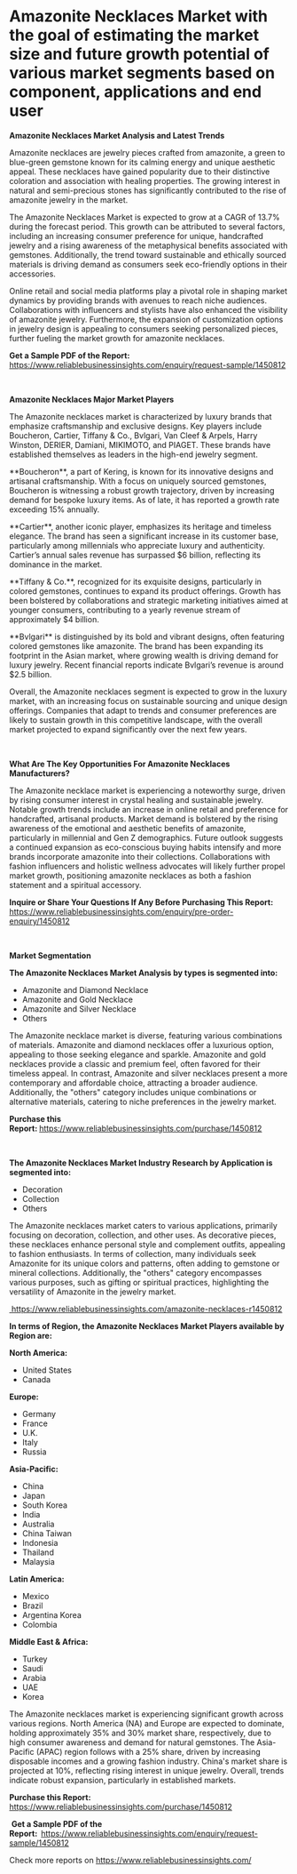 <p><h1>Amazonite Necklaces Market with the goal of estimating the market size and future growth potential of various market segments based on component, applications and end user</h1></p><p><strong>Amazonite Necklaces Market Analysis and Latest Trends</strong></p>
<p><p>Amazonite necklaces are jewelry pieces crafted from amazonite, a green to blue-green gemstone known for its calming energy and unique aesthetic appeal. These necklaces have gained popularity due to their distinctive coloration and association with healing properties. The growing interest in natural and semi-precious stones has significantly contributed to the rise of amazonite jewelry in the market.</p><p>The Amazonite Necklaces Market is expected to grow at a CAGR of 13.7% during the forecast period. This growth can be attributed to several factors, including an increasing consumer preference for unique, handcrafted jewelry and a rising awareness of the metaphysical benefits associated with gemstones. Additionally, the trend toward sustainable and ethically sourced materials is driving demand as consumers seek eco-friendly options in their accessories.</p><p>Online retail and social media platforms play a pivotal role in shaping market dynamics by providing brands with avenues to reach niche audiences. Collaborations with influencers and stylists have also enhanced the visibility of amazonite jewelry. Furthermore, the expansion of customization options in jewelry design is appealing to consumers seeking personalized pieces, further fueling the market growth for amazonite necklaces.</p></p>
<p><strong>Get a Sample PDF of the Report:&nbsp;</strong> <a href="https://www.reliablebusinessinsights.com/enquiry/request-sample/1450812?utm_campaign=2768&utm_medium=2&utm_source=Github&utm_content=ia&utm_term=05042025&utm_id=amazonite-necklaces">https://www.reliablebusinessinsights.com/enquiry/request-sample/1450812</a></p>
<p>&nbsp;</p>
<p><strong>Amazonite Necklaces Major Market Players</strong></p>
<p><p>The Amazonite necklaces market is characterized by luxury brands that emphasize craftsmanship and exclusive designs. Key players include Boucheron, Cartier, Tiffany & Co., Bvlgari, Van Cleef & Arpels, Harry Winston, DERIER, Damiani, MIKIMOTO, and PIAGET. These brands have established themselves as leaders in the high-end jewelry segment.</p><p>**Boucheron**, a part of Kering, is known for its innovative designs and artisanal craftsmanship. With a focus on uniquely sourced gemstones, Boucheron is witnessing a robust growth trajectory, driven by increasing demand for bespoke luxury items. As of late, it has reported a growth rate exceeding 15% annually.</p><p>**Cartier**, another iconic player, emphasizes its heritage and timeless elegance. The brand has seen a significant increase in its customer base, particularly among millennials who appreciate luxury and authenticity. Cartier’s annual sales revenue has surpassed $6 billion, reflecting its dominance in the market.</p><p>**Tiffany & Co.**, recognized for its exquisite designs, particularly in colored gemstones, continues to expand its product offerings. Growth has been bolstered by collaborations and strategic marketing initiatives aimed at younger consumers, contributing to a yearly revenue stream of approximately $4 billion.</p><p>**Bvlgari** is distinguished by its bold and vibrant designs, often featuring colored gemstones like amazonite. The brand has been expanding its footprint in the Asian market, where growing wealth is driving demand for luxury jewelry. Recent financial reports indicate Bvlgari’s revenue is around $2.5 billion.</p><p>Overall, the Amazonite necklaces segment is expected to grow in the luxury market, with an increasing focus on sustainable sourcing and unique design offerings. Companies that adapt to trends and consumer preferences are likely to sustain growth in this competitive landscape, with the overall market projected to expand significantly over the next few years.</p></p>
<p>&nbsp;</p>
<p><strong>What Are The Key Opportunities For Amazonite Necklaces Manufacturers?</strong></p>
<p><p>The Amazonite necklace market is experiencing a noteworthy surge, driven by rising consumer interest in crystal healing and sustainable jewelry. Notable growth trends include an increase in online retail and preference for handcrafted, artisanal products. Market demand is bolstered by the rising awareness of the emotional and aesthetic benefits of amazonite, particularly in millennial and Gen Z demographics. Future outlook suggests a continued expansion as eco-conscious buying habits intensify and more brands incorporate amazonite into their collections. Collaborations with fashion influencers and holistic wellness advocates will likely further propel market growth, positioning amazonite necklaces as both a fashion statement and a spiritual accessory.</p></p>
<p><strong>Inquire or Share Your Questions If Any Before Purchasing This Report:</strong> <a href="https://www.reliablebusinessinsights.com/enquiry/pre-order-enquiry/1450812?utm_campaign=2768&utm_medium=2&utm_source=Github&utm_content=ia&utm_term=05042025&utm_id=amazonite-necklaces">https://www.reliablebusinessinsights.com/enquiry/pre-order-enquiry/1450812</a></p>
<p>&nbsp;</p>
<p><strong>Market Segmentation</strong></p>
<p><strong>The Amazonite Necklaces Market Analysis by types is segmented into:</strong></p>
<p><ul><li>Amazonite and Diamond Necklace</li><li>Amazonite and Gold Necklace</li><li>Amazonite and Silver Necklace</li><li>Others</li></ul></p>
<p><p>The Amazonite necklace market is diverse, featuring various combinations of materials. Amazonite and diamond necklaces offer a luxurious option, appealing to those seeking elegance and sparkle. Amazonite and gold necklaces provide a classic and premium feel, often favored for their timeless appeal. In contrast, Amazonite and silver necklaces present a more contemporary and affordable choice, attracting a broader audience. Additionally, the "others" category includes unique combinations or alternative materials, catering to niche preferences in the jewelry market.</p></p>
<p><strong>Purchase this Report:&nbsp;</strong><a href="https://www.reliablebusinessinsights.com/purchase/1450812?utm_campaign=2768&utm_medium=2&utm_source=Github&utm_content=ia&utm_term=05042025&utm_id=amazonite-necklaces">https://www.reliablebusinessinsights.com/purchase/1450812</a></p>
<p>&nbsp;</p>
<p><strong>The Amazonite Necklaces Market Industry Research by Application is segmented into:</strong></p>
<p><ul><li>Decoration</li><li>Collection</li><li>Others</li></ul></p>
<p><p>The Amazonite necklaces market caters to various applications, primarily focusing on decoration, collection, and other uses. As decorative pieces, these necklaces enhance personal style and complement outfits, appealing to fashion enthusiasts. In terms of collection, many individuals seek Amazonite for its unique colors and patterns, often adding to gemstone or mineral collections. Additionally, the "others" category encompasses various purposes, such as gifting or spiritual practices, highlighting the versatility of Amazonite in the jewelry market.</p></p>
<p><a href="https://www.reliablebusinessinsights.com/amazonite-necklaces-r1450812?utm_campaign=2768&utm_medium=2&utm_source=Github&utm_content=ia&utm_term=05042025&utm_id=amazonite-necklaces">&nbsp;https://www.reliablebusinessinsights.com/amazonite-necklaces-r1450812</a></p>
<p><strong>In terms of Region, the Amazonite Necklaces Market Players available by Region are:</strong></p>
<p>
    <p> <strong> North America: </strong>
        <ul>
            <li>United States</li>
            <li>Canada</li>
        </ul>
        </p> 
    <p> <strong> Europe: </strong>
        <ul>
            <li>Germany</li>
            <li>France</li>
            <li>U.K.</li>
            <li>Italy</li>
            <li>Russia</li>
        </ul>
        </p> 
    <p> <strong> Asia-Pacific: </strong>
        <ul>
            <li>China</li>
            <li>Japan</li>
            <li>South Korea</li>
            <li>India</li>
            <li>Australia</li>
            <li>China Taiwan</li>
            <li>Indonesia</li>
            <li>Thailand</li>
            <li>Malaysia</li>
        </ul>
        </p> 
    <p> <strong> Latin America: </strong>
        <ul>
            <li>Mexico</li>
            <li>Brazil</li>
            <li>Argentina Korea</li>
            <li>Colombia</li>
        </ul>
        </p> 
    <p> <strong> Middle East & Africa: </strong>
        <ul>
            <li>Turkey</li>
            <li>Saudi</li>
            <li>Arabia</li>
            <li>UAE</li>
            <li>Korea</li>
        </ul>
    </p>
    </p>
<p><p>The Amazonite necklaces market is experiencing significant growth across various regions. North America (NA) and Europe are expected to dominate, holding approximately 35% and 30% market share, respectively, due to high consumer awareness and demand for natural gemstones. The Asia-Pacific (APAC) region follows with a 25% share, driven by increasing disposable incomes and a growing fashion industry. China's market share is projected at 10%, reflecting rising interest in unique jewelry. Overall, trends indicate robust expansion, particularly in established markets.</p></p>
<p><strong>Purchase this Report: </strong><a href="https://www.reliablebusinessinsights.com/purchase/1450812?utm_campaign=2768&utm_medium=2&utm_source=Github&utm_content=ia&utm_term=05042025&utm_id=amazonite-necklaces">https://www.reliablebusinessinsights.com/purchase/1450812</a></p>
<p>&nbsp;<strong>Get a Sample PDF of the Report:&nbsp;&nbsp;</strong><a href="https://www.reliablebusinessinsights.com/enquiry/request-sample/1450812?utm_campaign=2768&utm_medium=2&utm_source=Github&utm_content=ia&utm_term=05042025&utm_id=amazonite-necklaces">https://www.reliablebusinessinsights.com/enquiry/request-sample/1450812</a></p>
<p><strong></strong></p>
<p>Check more reports on <a href="https://www.reliablebusinessinsights.com/?utm_campaign=2768&utm_medium=2&utm_source=Github&utm_content=ia&utm_term=05042025&utm_id=amazonite-necklaces">https://www.reliablebusinessinsights.com/</a></p>